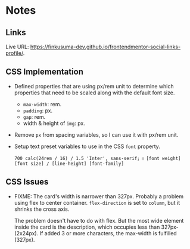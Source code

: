 # Notes

## Links

Live URL: https://finkusuma-dev.github.io/frontendmentor-social-links-profile/.

## CSS Implementation

- Defined properties that are using px/rem unit to determine which properties that need to be scaled along with the default font size.
  - `max-width`: rem.
  - `padding`: px.
  - `gap`: rem.
  - width & height of `img`: px.
- Remove `px` from spacing variables, so I can use it with px/rem unit.
- Setup text preset variables to use in the CSS `font` property.

  `700 calc(24rem / 16) / 1.5 'Inter', sans-serif;` = `[font weight] [font size] / [line-height] [font-family]`

## CSS Issues

- FIXME: The card's width is narrower than 327px. Probably a problem using flex to center container. `flex-direction` is set to `column`, but it shrinks the cross axis.

  The problem doesn't have to do with flex. But the most wide element inside the card is the description, which occupies less than 327px-(2x24px). If added 3 or more characters, the max-width is fulfilled (327px).
